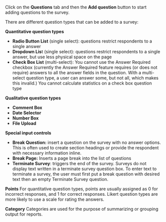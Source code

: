 Click on the **Questions** tab and then the **Add question** button to start adding questions to the survey. 

There are different question types that can be added to a survey:

**Quantitative question types**
- **Radio Button List** (single select): questions restrict respondents to a single answer
- **Dropdown Lis**t (single select): questions restrict respondents to a single answer, but use less physical space on the page
- **Check Box List** (multi-select): You cannot use the Answer Required checkbox (currently the Answer Required feature requires (or does not require) answers to all the answer fields in the question. With a multi-select question type, a user can answer some, but not all, which makes this invalid.) You cannot calculate statistics on a check box question type

**Qualitative question types**
- **Comment Box**
- **Date Selector**
- **Number Box**
- **File Upload**

**Special input controls**
- **Break Question:** insert a question on the survey with no answer options.  This is often used to create section headings or provide the respondent with necessary information inline.
- **Break Page:** Inserts a page break into the list of questions
- **Terminate Survey**: triggers the end of the survey. Surveys do not display text written in a terminate survey question box.  To enter text to terminate a survey, the user must first put a break question with desired text then an empty Terminate Survey question.

**Points**
For quantitative question types, points are usually assigned as 0 for incorrect responses, and 1 for correct responses. Likert question types are more likely to use a scale for rating the answers.

**Category**
Categories are used for the purpose of summarizing or grouping output for reports.